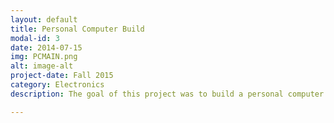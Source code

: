 ```yaml
---
layout: default
title: Personal Computer Build
modal-id: 3
date: 2014-07-15
img: PCMAIN.png
alt: image-alt
project-date: Fall 2015
category: Electronics
description: The goal of this project was to build a personal computer to be able to create and render CAD models under a specified budget. The specs of the PC are as follows, Motherboard is a ASRock Z97 Extreme4 ATX LGA1150, CPU I5 4440 at 3.2 Ghz with a Cooler Master Hyper 212 Evo cooling tower, 16GB of RAM, Gigabyte GeForce GTX 970 Video Card, 2TB hybrid hard drive, 1TB hard drive, Corsair CX600 semi modular power supply.

---
```


